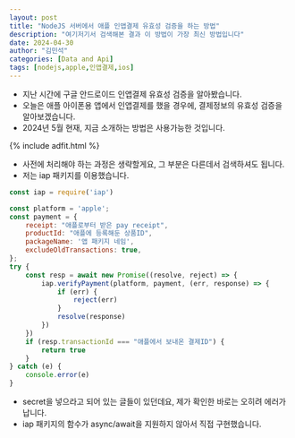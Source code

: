 ```yaml
---
layout: post
title: "NodeJS 서버에서 애플 인앱결제 유효성 검증을 하는 방법"
description: "여기저기서 검색해본 결과 이 방법이 가장 최신 방법입니다"
date: 2024-04-30
author: "김민석"
categories: [Data and Api]
tags: [nodejs,apple,인앱결제,ios]
---
```

- 지난 시간에 구글 안드로이드 인앱결제 유효성 검증을 알아봤습니다.
- 오늘은 애플 아이폰용 앱에서 인앱결제를 했을 경우에, 결제정보의 유효성 검증을 알아보겠습니다.
- 2024년 5월 현재, 지금 소개하는 방법은 사용가능한 것입니다.

{% include adfit.html %}    

- 사전에 처리해야 하는 과정은 생략할게요, 그 부분은 다른데서 검색하셔도 됩니다.
- 저는 iap 패키지를 이용했습니다.

```javascript
const iap = require('iap')

const platform = 'apple';
const payment = {
    receipt: "애플로부터 받은 pay receipt",
    productId: "애플에 등록해둔 상품ID",
    packageName: '앱 패키지 네임',
    excludeOldTransactions: true,
};
try {
    const resp = await new Promise((resolve, reject) => {
        iap.verifyPayment(platform, payment, (err, response) => {
            if (err) {
                reject(err)
            }
            resolve(response)
        })
    })
    if (resp.transactionId === "애플에서 보내온 결제ID") {
        return true
    }
} catch (e) {
    console.error(e)
}
```

- secret을 넣으라고 되어 있는 글들이 있던데요, 제가 확인한 바로는 오히려 에러가 납니다.
- iap 패키지의 함수가 async/await을 지원하지 않아서 직접 구현했습니다.